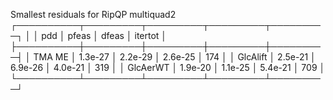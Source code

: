 Smallest residuals for RipQP multiquad2
┌──────────┬─────────┬─────────┬─────────┬─────────┐
│          │     pdd │   pfeas │   dfeas │ itertot │
├──────────┼─────────┼─────────┼─────────┼─────────┤
│   TMA ME │ 1.3e-27 │ 2.2e-29 │ 2.6e-25 │     174 │
│ GlcAlift │ 2.5e-21 │ 6.9e-26 │ 4.0e-21 │     319 │
│ GlcAerWT │ 1.9e-20 │ 1.1e-25 │ 5.4e-21 │     709 │
└──────────┴─────────┴─────────┴─────────┴─────────┘
